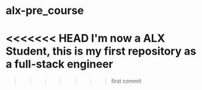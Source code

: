 # alx-pre_course
<<<<<<< HEAD
I'm now a ALX Student, this is my first repository as a full-stack engineer
=======
>>>>>>> first commit
